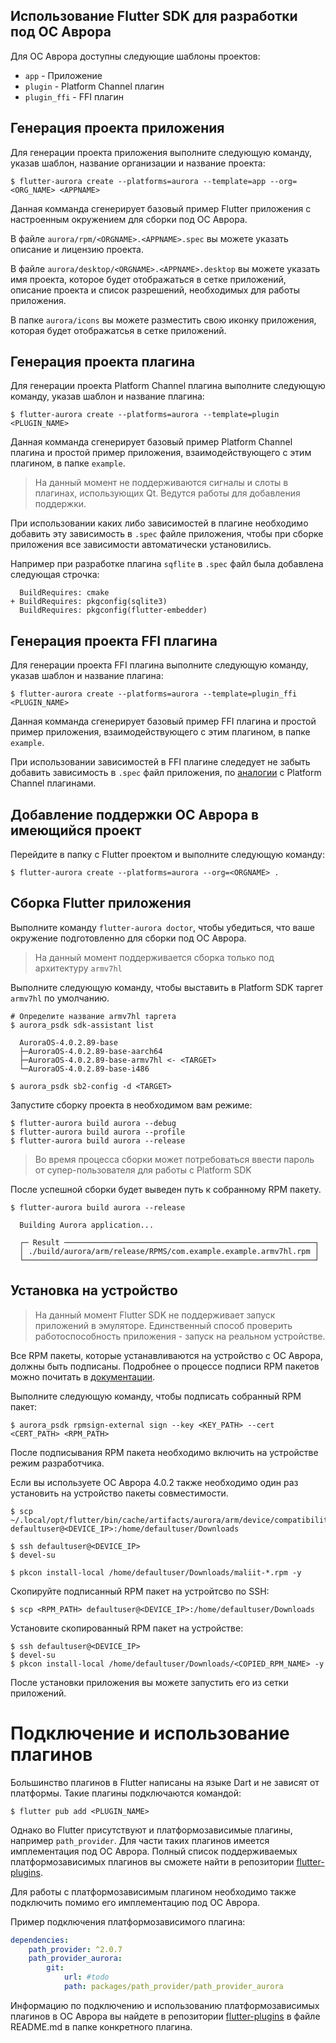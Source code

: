 ## Использование Flutter SDK для разработки под ОС Аврора

Для ОС Аврора доступны следующие шаблоны проектов:

- `app` - Приложение
- `plugin` - Platform Channel плагин
- `plugin_ffi` - FFI плагин

## Генерация проекта приложения

Для генерации проекта приложения выполните следующую команду, указав шаблон, название организации и название проекта:

```shell
$ flutter-aurora create --platforms=aurora --template=app --org=<ORG_NAME> <APPNAME>
```

Данная комманда сгенерирует базовый пример Flutter приложения с настроенным окружением для сборки под ОС Аврора.

В файле `aurora/rpm/<ORGNAME>.<APPNAME>.spec` вы можете указать описание и лицензию проекта.

В файле `aurora/desktop/<ORGNAME>.<APPNAME>.desktop` вы можете указать имя проекта, которое будет отображаться в сетке приложений, описание проекта и список разрешений, необходимых для работы приложения.

В папке `aurora/icons` вы можете разместить свою иконку приложения, которая будет отображатсья в сетке приложений.

## Генерация проекта плагина

Для генерации проекта Platform Channel плагина выполните следующую команду,
указав шаблон и название плагина:

```shell
$ flutter-aurora create --platforms=aurora --template=plugin <PLUGIN_NAME>
```

Данная комманда сгенерирует базовый пример Platform Channel плагина и простой пример приложения, взаимодействующего с этим плагином, в папке `example`.

> На данный момент не поддерживаются сигналы и слоты в плагинах, использующих Qt. Ведутся работы для добавления поддержки.

При использовании каких либо зависимостей в плагине необходимо добавить эту зависимость в `.spec`
файле приложения, чтобы при сборке приложения все зависимости автоматически установились.

Например при разработке плагина `sqflite` в `.spec` файл была добавлена следующая строчка:

```
  BuildRequires: cmake
+ BuildRequires: pkgconfig(sqlite3)
  BuildRequires: pkgconfig(flutter-embedder)
```

## Генерация проекта FFI плагина

Для генерации проекта FFI плагина выполните следующую команду,
указав шаблон и название плагина:

```shell
$ flutter-aurora create --platforms=aurora --template=plugin_ffi <PLUGIN_NAME>
```

Данная комманда сгенерирует базовый пример FFI плагина и простой пример приложения, взаимодействующего с этим плагином, в папке `example`.

При использовании зависимостей в FFI плагине следедует не забыть
добавить зависимость в `.spec` файл приложения, по [аналогии](#генерация-проекта-плагина) с Platform Channel плагинами.

## Добавление поддержки ОС Аврора в имеющийся проект

Перейдите в папку с Flutter проектом и выполните следующую команду:

```shell
$ flutter-aurora create --platforms=aurora --org=<ORGNAME> .
```

## Cборка Flutter приложения

Выполните команду `flutter-aurora doctor`, чтобы убедиться, что ваше окружение подготовленно для сборки под ОС Аврора.

> На данный момент поддерживается сборка только под архитектуру `armv7hl`

Выполните следующую команду, чтобы выставить в Platform SDK таргет `armv7hl` по умолчанию.

```shell
# Определите название armv7hl таргета
$ aurora_psdk sdk-assistant list

  AuroraOS-4.0.2.89-base
  ├─AuroraOS-4.0.2.89-base-aarch64
  ├─AuroraOS-4.0.2.89-base-armv7hl <- <TARGET>
  └─AuroraOS-4.0.2.89-base-i486

$ aurora_psdk sb2-config -d <TARGET>
```

Запустите сборку проекта в необходимом вам режиме:

```shell
$ flutter-aurora build aurora --debug
$ flutter-aurora build aurora --profile
$ flutter-aurora build aurora --release
```

> Во время процесса сборки может потребоваться ввести пароль от супер-пользователя для работы с Platform SDK

После успешной сборки будет выведен путь к собранному RPM пакету.

```shell
$ flutter-aurora build aurora --release

  Building Aurora application...

  ┌─ Result ────────────────────────────────────────────────────────┐
  │ ./build/aurora/arm/release/RPMS/com.example.example.armv7hl.rpm │
  └─────────────────────────────────────────────────────────────────┘
```

## Установка на устройство

> На данный момент Flutter SDK не поддерживает запуск приложений в эмуляторе. Единственный способ проверить работоспособность приложения - запуск на реальном устройстве.

Все RPM пакеты, которые устанавливаются на устройство с ОС Аврора, должны быть подписаны. Подробнее о процессе подписи RPM пакетов можно почитать в [документации](https://developer.auroraos.ru/doc/software_development/guides/package_signing).

Выполните следующую команду, чтобы подписать собранный RPM пакет:

```shell
$ aurora_psdk rpmsign-external sign --key <KEY_PATH> --cert <CERT_PATH> <RPM_PATH>
```

После подписывания RPM пакета необходимо включить на устройстве режим разработчика.

Если вы используете ОС Аврора 4.0.2 также необходимо один раз установить на устройство пакеты совместимости.

```shell
$ scp ~/.local/opt/flutter/bin/cache/artifacts/aurora/arm/device/compatibility/*.rpm defaultuser@<DEVICE_IP>:/home/defaultuser/Downloads

$ ssh defaultuser@<DEVICE_IP>
$ devel-su

$ pkcon install-local /home/defaultuser/Downloads/maliit-*.rpm -y
```

Скопируйте подписанный RPM пакет на устройтсво по SSH:

```shell
$ scp <RPM_PATH> defaultuser@<DEVICE_IP>:/home/defaultuser/Downloads
```

Установите скопированный RPM пакет на устройстве:

```shell
$ ssh defaultuser@<DEVICE_IP>
$ devel-su
$ pkcon install-local /home/defaultuser/Downloads/<COPIED_RPM_NAME> -y
```

После установки приложения вы можете запустить его из сетки приложений.

# Подключение и использование плагинов

Большинство плагинов в Flutter написаны на языке Dart и не зависят от платформы. Такие плагины подключаются командой:

```shell
$ flutter pub add <PLUGIN_NAME>
```

Однако во Flutter присутствуют и платформозависимые плагины, например `path_provider`.
Для части таких плагинов имеется имплементация под ОС Аврора. Полный список поддерживаемых платформозависимых плагинов вы сможете найти в репозитории [flutter-plugins](#todo).

Для работы с платформозависимым плагином необходимо также подключить помимо его имплементацию под ОС Аврора.

Пример подключения платформозависимого плагина:

```yaml
dependencies:
    path_provider: ^2.0.7
    path_provider_aurora:
        git:
            url: #todo
            path: packages/path_provider/path_provider_aurora
```

Информацию по подключению и использованию платформозависимых плагинов в ОС Аврора вы найдете в репозитории [flutter-plugins](#todo) в файле README.md в папке конкретного плагина.
